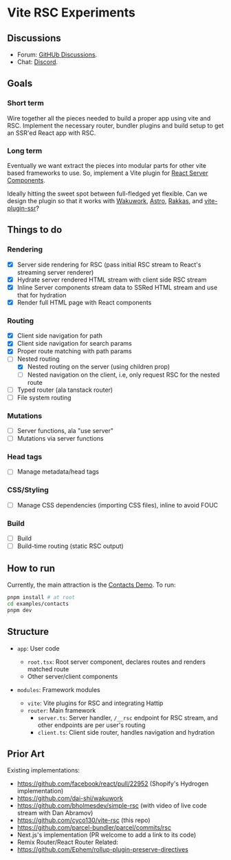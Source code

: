 # Vite RSC Experiments

## Discussions

- Forum: [GitHUb Discussions](https://github.com/cyco130/vite-rsc/discussions).
- Chat: [Discord](https://discord.gg/AKqMhV6Mwx).

## Goals

### Short term

Wire together all the pieces needed to build a proper app using vite and RSC. Implement the necessary router, bundler plugins and build setup to get an SSR'ed React app with RSC.

### Long term

Eventually we want extract the pieces into modular parts for other vite based frameworks to use. So, implement a Vite plugin for [React Server Components](https://react.dev/blog/2020/12/21/data-fetching-with-react-server-components).

Ideally hitting the sweet spot between full-fledged yet flexible. Can we design the plugin so that it works with [Wakuwork](https://github.com/dai-shi/wakuwork), [Astro](https://astro.build/), [Rakkas](https://rakkasjs.org/), and [vite-plugin-ssr](https://vite-plugin-ssr.com/)?

## Things to do

### Rendering

- [x] Server side rendering for RSC (pass initial RSC stream to React's streaming server renderer)
- [x] Hydrate server rendered HTML stream with client side RSC stream
- [x] Inline Server components stream data to SSRed HTML stream and use that for hydration
- [x] Render full HTML page with React components

### Routing

- [x] Client side navigation for path
- [x] Client side navigation for search params
- [x] Proper route matching with path params
- [ ] Nested routing
  - [x] Nested routing on the server (using children prop)
  - [ ] Nested navigation on the client, i.e, only request RSC for the nested route
- [ ] Typed router (ala tanstack router)
- [ ] File system routing

### Mutations

- [ ] Server functions, ala "use server"
- [ ] Mutations via server functions

### Head tags

- [ ] Manage metadata/head tags

### CSS/Styling

- [ ] Manage CSS dependencies (importing CSS files), inline to avoid FOUC

### Build

- [ ] Build
- [ ] Build-time routing (static RSC output)

## How to run

Currently, the main attraction is the [Contacts Demo](./examples/contacts). To run:

```bash
pnpm install # at root
cd examples/contacts
pnpm dev
```

## Structure

- `app`: User code

  - `root.tsx`: Root server component, declares routes and renders matched route
  - Other server/client components

- `modules`: Framework modules
  - `vite`: Vite plugins for RSC and integrating Hattip
  - `router`: Main framework
    - `server.ts`: Server handler, `/__rsc` endpoint for RSC stream, and other endpoints are per user's routing
    - `client.ts`: Client side router, handles navigation and hydration

## Prior Art

Existing implementations:

- https://github.com/facebook/react/pull/22952 (Shopify's Hydrogen implementation)
- https://github.com/dai-shi/wakuwork
- https://github.com/bholmesdev/simple-rsc (with video of live code stream with Dan Abramov)
- https://github.com/cyco130/vite-rsc (this repo)
- https://github.com/parcel-bundler/parcel/commits/rsc
- Next.js's implementation (PR welcome to add a link to its code)
- Remix Router/React Router
  Related:
- https://github.com/Ephem/rollup-plugin-preserve-directives
